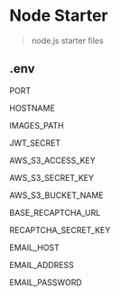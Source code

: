 # Node Starter

> node.js starter files

## .env

PORT

HOSTNAME

IMAGES_PATH

JWT_SECRET

AWS_S3_ACCESS_KEY

AWS_S3_SECRET_KEY

AWS_S3_BUCKET_NAME

BASE_RECAPTCHA_URL

RECAPTCHA_SECRET_KEY

EMAIL_HOST

EMAIL_ADDRESS

EMAIL_PASSWORD
